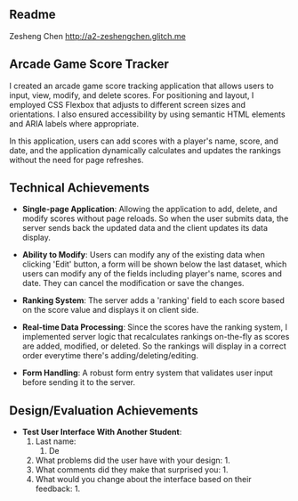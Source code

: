 Readme
---
Zesheng Chen http://a2-zeshengchen.glitch.me

## Arcade Game Score Tracker
I created an arcade game score tracking application that allows users to input, view, modify, and delete scores. For positioning and layout, I employed CSS Flexbox that adjusts to different screen sizes and orientations. I also ensured accessibility by using semantic HTML elements and ARIA labels where appropriate.

In this application, users can add scores with a player's name, score, and date, and the application dynamically calculates and updates the rankings without the need for page refreshes.

## Technical Achievements
- **Single-page Application**: Allowing the application to add, delete, and modify scores without page reloads. So when the user submits data, the server sends back the updated data and the client updates its data display.


- **Ability to Modify**: Users can modify any of the existing data when clicking 'Edit' button, a form will be shown below the last dataset, which users can modify any of the fields including player's name, scores and date. They can cancel the modification or save the changes.


- **Ranking System**: The server adds a 'ranking' field to each score based on the score value and displays it on client side.


- **Real-time Data Processing**: Since the scores have the ranking system, I implemented server logic that recalculates rankings on-the-fly as scores are added, modified, or deleted. So the rankings will display in a correct order everytime there's adding/deleting/editing.


- **Form Handling**: A robust form entry system that validates user input before sending it to the server.

## Design/Evaluation Achievements
- **Test User Interface With Another Student**:
  1. Last name: 
     1. De
  2. What problems did the user have with your design: 
     1. 
  3. What comments did they make that surprised you: 
     1. 
  4. What would you change about the interface based on their feedback: 
     1. 
